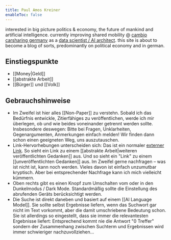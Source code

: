 ```yaml
---
title: Paul Amos Kreiner
enableToc: false
---
```


interested in big picture politics & economy, the future of mankind and artificial intelligence. currently improving shared mobility @ [cambio carsharing germany](https://www.cambio-carsharing.de/cms/carsharing/en/1/cms?cms_knuuid=4136e3c4-0a83-41fa-8dbf-48d6fab58af8) as a [data scientist / AI architect](https://www.linkedin.com/in/paulamoskreiner/). this site is about to become a blog of sorts, predominantly on political economy and in german.

## Einstiegspunkte
- [[Money|Geld]]
- [[abstrakte Arbeit]]
- [[Bürger]] und [[Volk]]

## Gebrauchshinweise
- Im Zweifel ist hier alles [[Non-Paper]] zu verstehn. Sobald ich das Bedürfnis entwickle, Zitierfähiges zu veröffentlichen, werde ich mir überlegen, ob und wie beides voneinander getrennt werden sollte. Insbesondere deswegen: Bitte bei Fragen, Unklarheiten, Gegenargumenten, Anmerkungen einfach melden! Wir finden dann schon einen geeigneten Weg, uns auszutauschen.
- Link-Hervorhebungen unterscheiden sich: Das ist ein normaler [externer Link](https://twitter.com/paulamoskreiner). So sieht ein Link zu einem [[abstrakte Arbeit|weiteren veröffentlichten Gedanken]] aus. Und so sieht ein "Link" zu einem [[unveröffentlichten Gedanken]] aus. Im Zweifel gerne nachfragen – was ist nicht ist, kann noch werden. Vieles davon ist einfach unzumutbar kryptisch. Aber bei entsprechender Nachfrage kann ich mich vielleicht kümmern.
- Oben rechts gibt es einen Knopf zum Umschalten vom oder in den Dunkelmodus / Dark Mode. Standardmäßig sollte die Einstellung des abrufenden Geräts berücksichtigt werden.
- Die Suche ist direkt daneben und basiert auf einem [[AI Language Model]]. Sie sollte selbst Ergebnisse liefern, wenn das Suchwort gar nicht im Text vorkommt, aber die damit umschriebene Bedeutung schon. Sie ist allerdings so eingestellt, dass sie immer die relevantesten Ergebnisse liefert: Entsprechend kommt nie die Antwort "0 Treffer" sondern der Zusammenhang zwischen Suchterm und Ergebnissen wird immer schwieriger nachzuvollziehen...
